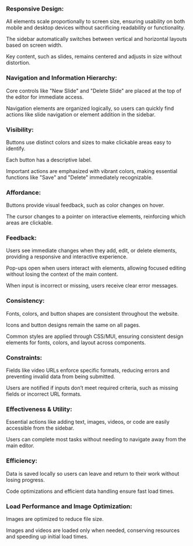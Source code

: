 ### Responsive Design: 

All elements scale proportionally to screen size, ensuring usability on both mobile and desktop devices without sacrificing readability or functionality.

The sidebar automatically switches between vertical and horizontal layouts based on screen width.

Key content, such as slides, remains centered and adjusts in size without distortion.

### Navigation and Information Hierarchy: 

Core controls like "New Slide" and "Delete Slide" are placed at the top of the editor for immediate access.

Navigation elements are organized logically, so users can quickly find actions like slide navigation or element addition in the sidebar.

### Visibility: 

Buttons use distinct colors and sizes to make clickable areas easy to identify.

Each button has a descriptive label.

Important actions are emphasized with vibrant colors, making essential functions like "Save" and "Delete" immediately recognizable.

### Affordance: 

Buttons provide visual feedback, such as color changes on hover.

The cursor changes to a pointer on interactive elements, reinforcing which areas are clickable.

### Feedback: 

Users see immediate changes when they add, edit, or delete elements, providing a responsive and interactive experience.

Pop-ups open when users interact with elements, allowing focused editing without losing the context of the main content.

When input is incorrect or missing, users receive clear error messages.

### Consistency: 

Fonts, colors, and button shapes are consistent throughout the website.

Icons and button designs remain the same on all pages.

Common styles are applied through CSS/MUI, ensuring consistent design elements for fonts, colors, and layout across components.

### Constraints: 

Fields like video URLs enforce specific formats, reducing errors and preventing invalid data from being submitted.

Users are notified if inputs don’t meet required criteria, such as missing fields or incorrect URL formats.

### Effectiveness & Utility:

Essential actions like adding text, images, videos, or code are easily accessible from the sidebar.

Users can complete most tasks without needing to navigate away from the main editor.

### Efficiency: 

Data is saved locally so users can leave and return to their work without losing progress.

Code optimizations and efficient data handling ensure fast load times.

### Load Performance and Image Optimization: 

Images are optimized to reduce file size.

Images and videos are loaded only when needed, conserving resources and speeding up initial load times.